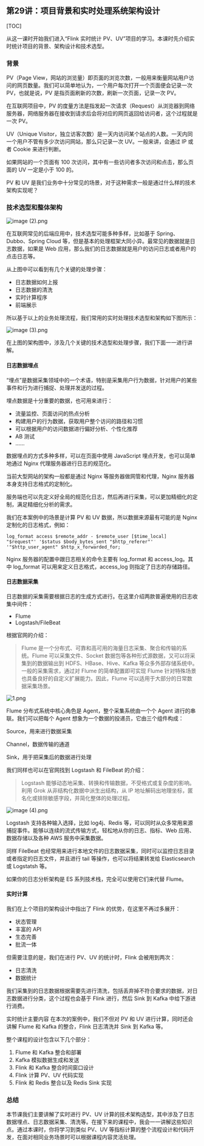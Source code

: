 ## 第29讲：项目背景和实时处理系统架构设计

[TOC]

从这一课时开始我们进入“Flink 实时统计 PV、UV”项目的学习。本课时先介绍实时统计项目的背景、架构设计和技术选型。

### 背景
PV（Page View，网站的浏览量）即页面的浏览次数，一般用来衡量网站用户访问的网页数量。我们可以简单地认为，一个用户每次打开一个页面便会记录一次 PV，也就是说，PV 是指页面刷新的次数，刷新一次页面，记录一次 PV。

在互联网项目中，PV 的度量方法是指发起一次请求（Request）从浏览器到网络服务器，网络服务器在接收到请求后会将对应的网页返回给访问者，这个过程就是一次 PV。

UV（Unique Visitor，独立访客次数）是一天内访问某个站点的人数。一天内同一个用户不管有多少次访问网站，那么只记录一次 UV。一般来讲，会通过 IP 或者 Cookie 来进行判断。

如果网站的一个页面有 100 次访问，其中有一些访问者多次访问和点击，那么页面的 UV 一定是小于 100 的。

PV 和 UV 是我们业务中十分常见的场景，对于这种需求一般是通过什么样的技术架构实现呢？

### 技术选型和整体架构

![image (2).png](https://kingcall.oss-cn-hangzhou.aliyuncs.com/blog/img/Ciqc1F8ZMvyAdIM8AADirKWqIag578.png)


在互联网常见的后端应用中，技术选型可能多种多样，比如基于 Spring、Dubbo、Spring Cloud 等，但是基本的处理框架大同小异。最常见的数据就是日志数据，如果是 Web 应用，那么我们的日志数据就是用户的访问日志或者用户的点击日志等。

从上图中可以看到有几个关键的处理步骤：

- 日志数据如何上报
- 日志数据的清洗
- 实时计算程序
- 前端展示

所以基于以上的业务处理流程，我们常用的实时处理技术选型和架构如下图所示：

![image (3).png](https://kingcall.oss-cn-hangzhou.aliyuncs.com/blog/img/Ciqc1F8ZMxSAJ_HtAAFaSnabmZI663.png)



在上图的架构图中，涉及几个关键的技术选型和处理步骤，我们下面一一进行讲解。

#### 日志数据埋点
“埋点”是数据采集领域中的一个术语，特别是采集用户行为数据，针对用户的某些事件和行为进行捕捉、处理并发送的过程。

埋点数据是十分重要的数据，也可用来进行：

- 流量监控、页面访问的热点分析
- 构建用户的行为数据，获取用户整个访问的路径和习惯
- 可以根据用户的访问数据进行偏好分析、个性化推荐
- AB 测试
- ……

数据埋点的方式多种多样，可以在页面中使用 JavaScript 埋点开发，也可以简单地通过 Nginx 代理服务器进行日志的规范化。

当前大型网站的架构一般都是通过 Nginx 等服务器做网管和代理，Nginx 服务器本身支持日志格式的定制化。

服务端也可以先定义好全局的规范化日志，然后再进行采集，可以更加精细化的定制，满足精细化分析的需求。

我们在本案例中的场景是计算 PV 和 UV 数据，所以数据来源最有可能的是 Nginx 定制化的日志格式，例如：

```
log_format access $remote_addr - $remote_user [$time_local] "$request"' '$status $body_bytes_sent "$http_referer"' '"$http_user_agent" $http_x_forwarded_for;

```

Nginx 服务器的配置中跟日志相关的命令主要有 log_format 和 access_log。其中 log_format 可以用来定义日志格式，access_log 则指定了日志的存储路径。

#### 日志数据采集
日志数据的采集需要根据日志的生成方式进行。在这里介绍两款普遍使用的日志收集中间件：

- Flume
- Logstash/FileBeat

根据官网的介绍：

> Flume 是一个分布式、可靠和高可用的海量日志采集、聚合和传输的系统。Flume 可以采集文件、Socket 数据包等各种形式源数据，又可以将采集到的数据输出到 HDFS、HBase、Hive、Kafka 等众多外部存储系统中。一般的采集需求，通过对 Flume 的简单配置即可实现 Flume 针对特殊场景也具备良好的自定义扩展能力。因此，Flume 可以适用于大部分的日常数据采集场景。

![1.png](https://kingcall.oss-cn-hangzhou.aliyuncs.com/blog/img/CgqCHl8ZMzaAblKvAAD3vrFEBOg613.png)

Flume 分布式系统中核心角色是 Agent，整个采集系统由一个个 Agent 进行的串联。我们可以把每个 Agent 想象为一个数据的投递员，它由三个组件构成：

Source，用来进行数据采集

Channel，数据传输的通道

Sink，用于把采集后的数据进行处理

我们同样也可以在官网找到 Logstash 和 FileBeat 的介绍：

> Logstash 能够动态地采集、转换和传输数据，不受格式或复杂度的影响。利用 Grok 从非结构化数据中派生出结构，从 IP 地址解码出地理坐标，匿名化或排除敏感字段，并简化整体的处理过程。

![image (4).png](https://kingcall.oss-cn-hangzhou.aliyuncs.com/blog/img/CgqCHl8ZMymAOQIcAABATnBXEsQ013.png)

Logstash 支持各种输入选择，比如 log4j、Redis 等，可以同时从众多常用来源捕捉事件。能够以连续的流式传输方式，轻松地从你的日志、指标、Web 应用、数据存储以及各种 AWS 服务中采集数据。

同样 FileBeat 也经常用来进行本地文件的日志数据采集，同时可以监控日志目录或者指定的日志文件，并且进行 tail 等操作，也可以将结果转发给 Elasticsearch 或 Logstatsh 等。

如果你的日志分析架构是 ES 系列技术栈，完全可以使用它们来代替 Flume。

#### 实时计算

我们在上个项目的架构设计中指出了 Flink 的优势，在这里不再过多展开：

- 状态管理
- 丰富的 API
- 生态完善
- 批流一体

但需要注意的是，我们在进行 PV、UV 的统计时，Flink 会被用到两次：

- 日志清洗
- 数据统计

我们采集到的日志数据根据需要先进行清洗，包括丢弃掉不符合要求的数据，对日志数据进行分类，这个过程也会基于 Flink 进行，然后 Sink 到 Kafka 中给下游进行消费。

实时统计主要内容
在本次的案例中，我们不但对 PV 和 UV 进行计算，同时还会讲解 Flume 和 Kafka 的整合，Flink 日志清洗并 Sink 到 Kafka 等。

整个课程的设计包含以下几个部分：

1. Flume 和 Kafka 整合和部署
2. Kafka 模拟数据生成和发送
3. Flink 和 Kafka 整合时间窗口设计
4. Flink 计算 PV、UV 代码实现
5. Flink 和 Redis 整合以及 Redis Sink 实现

### 总结

本节课我们主要讲解了实时进行 PV、UV 计算的技术架构选型，其中涉及了日志数据埋点、日志数据采集、清洗等。在接下来的课程中，我会一一讲解这些知识点。通过本课时，你将学习到类似 PV、UV 等指标计算的整个流程设计和代码开发，在面对相同业务场景时可以根据课程内容灵活处理。

